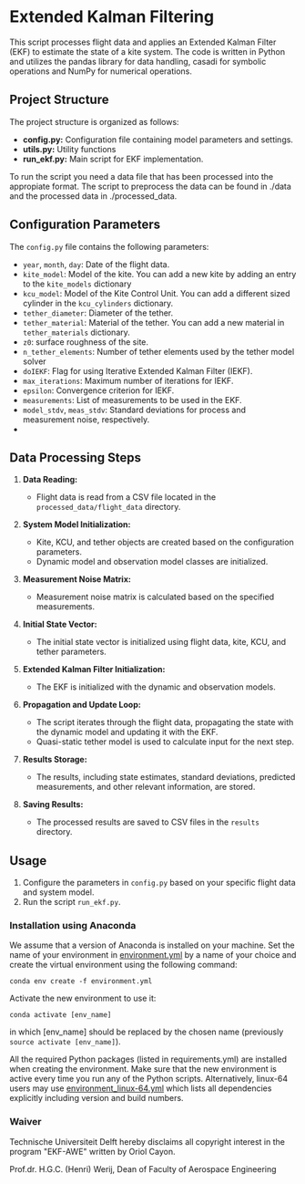 # Extended Kalman Filtering

This script processes flight data and applies an Extended Kalman Filter (EKF) to estimate the state of a kite system. The code is written in Python and utilizes the pandas library for data handling, casadi for symbolic operations and NumPy for numerical operations.

## Project Structure

The project structure is organized as follows:

- **config.py:** Configuration file containing model parameters and settings.
- **utils.py:** Utility functions 
- **run_ekf.py:** Main script for EKF implementation.

To run the script you need a data file that has been processed into the appropiate format. The script to preprocess the data can be found in ./data and the processed data in ./processed_data.

## Configuration Parameters

The `config.py` file contains the following parameters:

- `year`, `month`, `day`: Date of the flight data. 
- `kite_model`: Model of the kite. You can add a new kite by adding an entry to the `kite_models` dictionary
- `kcu_model`: Model of the Kite Control Unit. You can add a different sized cylinder in the `kcu_cylinders` dictionary.
- `tether_diameter`: Diameter of the tether.
- `tether_material`: Material of the tether. You can add a new material in `tether_materials` dictionary.
- `z0`: surface roughness of the site.
- `n_tether_elements`: Number of tether elements used by the tether model solver
- `doIEKF`: Flag for using Iterative Extended Kalman Filter (IEKF).
- `max_iterations`: Maximum number of iterations for IEKF.
- `epsilon`: Convergence criterion for IEKF.
- `measurements`: List of measurements to be used in the EKF.
- `model_stdv`, `meas_stdv`: Standard deviations for process and measurement noise, respectively.
- 

## Data Processing Steps

1. **Data Reading:**
   - Flight data is read from a CSV file located in the `processed_data/flight_data` directory.

2. **System Model Initialization:**
   - Kite, KCU, and tether objects are created based on the configuration parameters.
   - Dynamic model and observation model classes are initialized.

3. **Measurement Noise Matrix:**
   - Measurement noise matrix is calculated based on the specified measurements.

4. **Initial State Vector:**
   - The initial state vector is initialized using flight data, kite, KCU, and tether parameters.

5. **Extended Kalman Filter Initialization:**
   - The EKF is initialized with the dynamic and observation models.

6. **Propagation and Update Loop:**
   - The script iterates through the flight data, propagating the state with the dynamic model and updating it with the EKF.
   - Quasi-static tether model is used to calculate input for the next step.

7. **Results Storage:**
   - The results, including state estimates, standard deviations, predicted measurements, and other relevant information, are stored.

8. **Saving Results:**
   - The processed results are saved to CSV files in the `results` directory.

## Usage

1. Configure the parameters in `config.py` based on your specific flight data and system model.
2. Run the script `run_ekf.py`.

### Installation using Anaconda

We assume that a version of Anaconda is installed on your machine. Set the name of your environment in [environment.yml](environment.yml) by a name of your choice and create the virtual environment using the following command:

 ```commandline
conda env create -f environment.yml
```

Activate the new environment to use it:
```commandline
conda activate [env_name]
```
in which [env_name] should be replaced by the chosen name (previously ```source activate [env_name]```).

All the required Python packages (listed in requirements.yml) are installed when creating the environment. Make sure that the new environment is active every time you run any of the Python scripts. Alternatively, linux-64 users may use [environment_linux-64.yml](environment_linux-64.yml) which lists all dependencies explicitly including version and build numbers. 

### Waiver
Technische Universiteit Delft hereby disclaims all copyright interest in the program "EKF-AWE" written by Oriol Cayon.

Prof.dr. H.G.C. (Henri) Werij, Dean of Faculty of Aerospace Engineering

